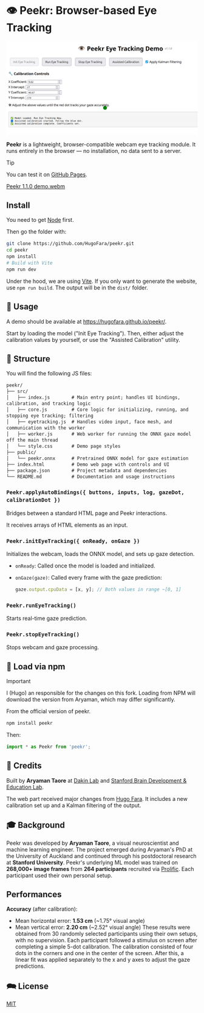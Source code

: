 # 👁️ Peekr: Browser-based Eye Tracking

![Peekr Welcome Screen](./image/Peekr%20Banner.png)

**Peekr** is a lightweight, browser-compatible webcam eye tracking module.
It runs entirely in the browser — no installation, no data sent to a server.

> [!TIP]
> You can test it on [GitHub Pages](https://hugofara.github.io/peekr/).

[Peekr 1.1.0 demo.webm](https://github.com/user-attachments/assets/4f9a84af-a20f-44a2-82b9-3776c876342e)

## Install

You need to get [Node](https://nodejs.org/en/download) first.

Then go the folder with:

```sh
git clone https://github.com/HugoFara/peekr.git
cd peekr
npm install
# Build with Vite
npm run dev
```

Under the hood, we are using [Vite](https://vite.dev).
If you only want to generate the website, use `npm run build`.
The output will be in the `dist/` folder.

## 🧪 Usage

A demo should be available at <https://hugofara.github.io/peekr/>.

Start by loading the model ("Init Eye Tracking").
Then, either adjust the calibration values by yourself, or use the "Assisted Calibration" utility.

## 🧠 Structure

You will find the following JS files:

```text
peekr/
├── src/
│   ├── index.js        # Main entry point; handles UI bindings, calibration, and tracking logic
│   ├── core.js         # Core logic for initializing, running, and stopping eye tracking; filtering
│   ├── eyetracking.js  # Handles video input, face mesh, and communication with the worker
│   ├── worker.js       # Web worker for running the ONNX gaze model off the main thread
│   └── style.css       # Demo page styles
├── public/
│   └── peekr.onnx      # Pretrained ONNX model for gaze estimation
├── index.html          # Demo web page with controls and UI
├── package.json        # Project metadata and dependencies
└── README.md           # Documentation and usage instructions
```

### `Peekr.applyAutoBindings({ buttons, inputs, log, gazeDot, calibrationDot })`

Bridges between a standard HTML page and Peekr interactions.

It receives arrays of HTML elements as an input.

### `Peekr.initEyeTracking({ onReady, onGaze })`

Initializes the webcam, loads the ONNX model, and sets up gaze detection.

* `onReady`: Called once the model is loaded and initialized.
* `onGaze(gaze)`: Called every frame with the gaze prediction:

  ```js
  gaze.output.cpuData = [x, y]; // Both values in range ~[0, 1]
  ```

### `Peekr.runEyeTracking()`

Starts real-time gaze prediction.

### `Peekr.stopEyeTracking()`

Stops webcam and gaze processing.

## 🚀 Load via npm

> [!IMPORTANT]
> I (Hugo) an responsible for the changes on this fork.
> Loading from NPM will download the version from Aryaman, which may differ significantly.

From the official version of peekr.

```bash
npm install peekr
```

Then:

```js
import * as Peekr from 'peekr';
```

## 🧠 Credits

Built by **Aryaman Taore** at [Dakin Lab](https://www.dakinlab.org) and [Stanford Brain Development & Education Lab](https://edneuro.stanford.edu).

The web part received major changes from [Hugo Fara](https://hugofara.net).
It includes a new calibration set up and a Kalman filtering of the output.

## 🎓 Background

Peekr was developed by **Aryaman Taore**, a visual neuroscientist and machine learning engineer.
The project emerged during Aryaman's PhD at the University of Auckland and continued through his postdoctoral research at **Stanford University**.
Peekr's underlying ML model was trained on **268,000+ image frames** from **264 participants** recruited via [Prolific](https://www.prolific.com/).
Each participant used their own personal setup.

## Performances

**Accuracy** (after calibration):

* Mean horizontal error: **1.53 cm** (~1.75° visual angle)
* Mean vertical error: **2.20 cm** (~2.52° visual angle)
These results were obtained from 30 randomly selected participants using their own setups, with no supervision.
Each participant followed a stimulus on screen after completing a simple 5-dot calibration.
The calibration consisted of four dots in the corners and one in the center of the screen.
After this, a linear fit was applied separately to the x and y axes to adjust the gaze predictions.

## 🗪 License

[MIT](https://mit-license.org/)
